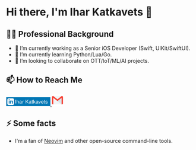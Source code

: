 # Hi there, I'm Ihar Katkavets 👋

## 👨‍💻 Professional Background

- 💼 I’m currently working as a Senior iOS Developer (Swift, UIKit/SwiftUI).
- 🌱 I’m currently learning Python/Lua/Go.
- 👯 I’m looking to collaborate on OTT/IoT/ML/AI projects.

## 📫 How to Reach Me

<a href="https://www.linkedin.com/in/iharkatkavets/">
  <img src="linkedin.svg" height="24">
</a>
<a href="mailto:job4ihar@gmail.com?subject=[Job%20Offer]%20Source%20GitHub">
  <img src="email.webp" height="32">
</a>

## ⚡ Some facts

- I'm a fan of [Neovim](https://github.com/neovim/neovim) and other open-source command-line tools.


